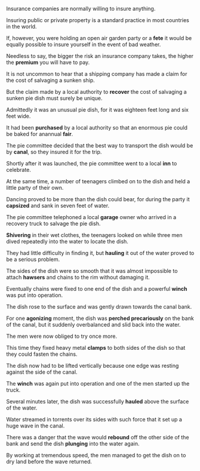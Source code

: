 Insurance companies are normally willing to insure anything.

Insuring public or private property is a standard practice in most countries in the world.

If, however, you were holding an open air garden party or a **fete** it would be equally possible to insure yourself in the event of bad weather.

Needless to say, the bigger the risk an insurance company takes, the higher the **premium** you will have to pay.

It is not uncommon to hear that a shipping company has made a claim for the cost of salvaging a sunken ship.

But the claim made by a local authority to **recover** the cost of salvaging a sunken pie dish must surely be unique.

Admittedly it was an unusual pie dish, for it was eighteen feet long and six feet wide.

It had been **purchased** by a local authority so that an enormous pie could be baked for anannual **fair**.

The pie committee decided that the best way to transport the dish would be by **canal**, so they insured it for the trip.

Shortly after it was launched, the pie committee went to a local **inn** to celebrate.

At the same time, a number of teenagers climbed on to the dish and held a little party of their own.

Dancing proved to be more than the dish could bear, for during the party it **capsized** and sank in seven feet of water.

The pie committee telephoned a local **garage** owner who arrived in a recovery truck to salvage the pie dish.

**Shivering** in their wet clothes, the teenagers looked on while three men dived repeatedly into the water to locate the dish.

They had little difficulty in finding it, but **hauling** it out of the water proved to be a serious problem.

The sides of the dish were so smooth that it was almost impossible to attach **hawsers** and chains to the rim without damaging it.

Eventually chains were fixed to one end of the dish and a powerful **winch** was put into operation.

The dish rose to the surface and was gently drawn towards the canal bank.

For one **agonizing** moment, the dish was **perched precariously** on the bank of the canal, but it suddenly overbalanced and slid back into the water.

The men were now obliged to try once more.

This time they fixed heavy metal **clamps** to both sides of the dish so that they could fasten the chains.

The dish now had to be lifted vertically because one edge was resting against the side of the canal.

The **winch** was again put into operation and one of the men started up the truck.

Several minutes later, the dish was successfully **hauled** above the surface of the water.

Water streamed in torrents over its sides with such force that it set up a huge wave in the canal.

There was a danger that the wave would **rebound** off the other side of the bank and send the dish **plunging** into the water again.

By working at tremendous speed, the men managed to get the dish on to dry land before the wave returned.